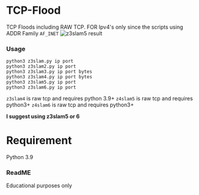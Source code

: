 # TCP-Flood
TCP Floods including RAW TCP. FOR Ipv4's only since the scripts using ADDR Family ```AF_INET```
![z3slam5 result](https://user-images.githubusercontent.com/48758770/166100215-b2c377d3-a70b-406f-9b78-cce4c16703bc.png)

### Usage
```
python3 z3slam.py ip port
python3 z3slam2.py ip port
python3 z3slam3.py ip port bytes
python3 z3slam4.py ip port bytes
python3 z3slam5.py ip port
python3 z3slam6.py ip port
```
```z3slam4``` is raw tcp and requires python 3.9+
```z4slam5``` is raw tcp and requires python3+
```z4slam6``` is raw tcp and requires python3+

**I suggest using z3slam5 or 6**

# Requirement
Python 3.9

### ReadME
Educational purposes only
